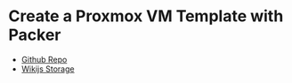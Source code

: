 # Create a Proxmox VM Template with Packer

- [Github Repo](https://github.com/andygodish/IaC/tree/main/hashicorp/packer/proxmox)
- [Wikijs Storage](https://github.com/andygodish/wikijs-storage/blob/main/proxmox/packer-vm-template.md)